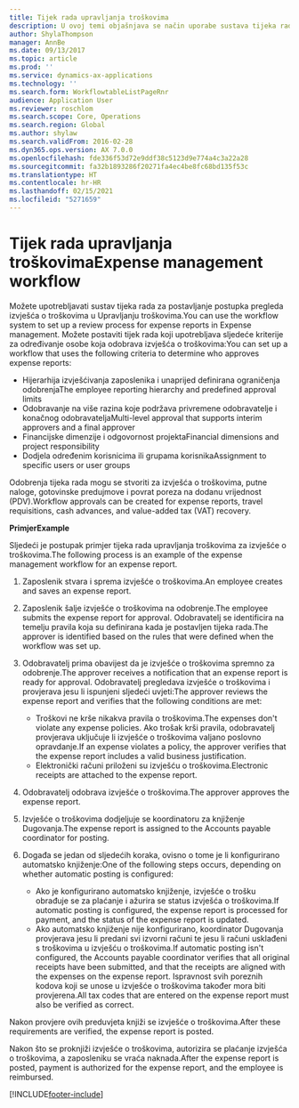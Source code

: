```yaml
---
title: Tijek rada upravljanja troškovima
description: U ovoj temi objašnjava se način uporabe sustava tijeka rada u aplikaciji Microsoft Dynamics 365 Finance za postavljanje postupka pregleda izvješća o troškovima u Upravljanju troškovima.
author: ShylaThompson
manager: AnnBe
ms.date: 09/13/2017
ms.topic: article
ms.prod: ''
ms.service: dynamics-ax-applications
ms.technology: ''
ms.search.form: WorkflowtableListPageRnr
audience: Application User
ms.reviewer: roschlom
ms.search.scope: Core, Operations
ms.search.region: Global
ms.author: shylaw
ms.search.validFrom: 2016-02-28
ms.dyn365.ops.version: AX 7.0.0
ms.openlocfilehash: fde336f53d72e9ddf38c5123d9e774a4c3a22a28
ms.sourcegitcommit: fa32b1893286f20271fa4ec4be8fc68bd135f53c
ms.translationtype: HT
ms.contentlocale: hr-HR
ms.lasthandoff: 02/15/2021
ms.locfileid: "5271659"
---
```

# <a name="expense-management-workflow"></a><span data-ttu-id="04800-103">Tijek rada upravljanja troškovima</span><span class="sxs-lookup"><span data-stu-id="04800-103">Expense management workflow</span></span>

<span data-ttu-id="04800-104">Možete upotrebljavati sustav tijeka rada za postavljanje postupka pregleda izvješća o troškovima u Upravljanju troškovima.</span><span class="sxs-lookup"><span data-stu-id="04800-104">You can use the workflow system to set up a review process for expense reports in Expense management.</span></span> <span data-ttu-id="04800-105">Možete postaviti tijek rada koji upotrebljava sljedeće kriterije za određivanje osobe koja odobrava izvješća o troškovima:</span><span class="sxs-lookup"><span data-stu-id="04800-105">You can set up a workflow that uses the following criteria to determine who approves expense reports:</span></span>

- <span data-ttu-id="04800-106">Hijerarhija izvješćivanja zaposlenika i unaprijed definirana ograničenja odobrenja</span><span class="sxs-lookup"><span data-stu-id="04800-106">The employee reporting hierarchy and predefined approval limits</span></span>
- <span data-ttu-id="04800-107">Odobravanje na više razina koje podržava privremene odobravatelje i konačnog odobravatelja</span><span class="sxs-lookup"><span data-stu-id="04800-107">Multi-level approval that supports interim approvers and a final approver</span></span>
- <span data-ttu-id="04800-108">Financijske dimenzije i odgovornost projekta</span><span class="sxs-lookup"><span data-stu-id="04800-108">Financial dimensions and project responsibility</span></span>
- <span data-ttu-id="04800-109">Dodjela određenim korisnicima ili grupama korisnika</span><span class="sxs-lookup"><span data-stu-id="04800-109">Assignment to specific users or user groups</span></span>

<span data-ttu-id="04800-110">Odobrenja tijeka rada mogu se stvoriti za izvješća o troškovima, putne naloge, gotovinske predujmove i povrat poreza na dodanu vrijednost (PDV).</span><span class="sxs-lookup"><span data-stu-id="04800-110">Workflow approvals can be created for expense reports, travel requisitions, cash advances, and value-added tax (VAT) recovery.</span></span>

<span data-ttu-id="04800-111">**Primjer**</span><span class="sxs-lookup"><span data-stu-id="04800-111">**Example**</span></span>

<span data-ttu-id="04800-112">Sljedeći je postupak primjer tijeka rada upravljanja troškovima za izvješće o troškovima.</span><span class="sxs-lookup"><span data-stu-id="04800-112">The following process is an example of the expense management workflow for an expense report.</span></span>

1. <span data-ttu-id="04800-113">Zaposlenik stvara i sprema izvješće o troškovima.</span><span class="sxs-lookup"><span data-stu-id="04800-113">An employee creates and saves an expense report.</span></span>
2. <span data-ttu-id="04800-114">Zaposlenik šalje izvješće o troškovima na odobrenje.</span><span class="sxs-lookup"><span data-stu-id="04800-114">The employee submits the expense report for approval.</span></span> <span data-ttu-id="04800-115">Odobravatelj se identificira na temelju pravila koja su definirana kada je postavljen tijeka rada.</span><span class="sxs-lookup"><span data-stu-id="04800-115">The approver is identified based on the rules that were defined when the workflow was set up.</span></span>
3. <span data-ttu-id="04800-116">Odobravatelj prima obavijest da je izvješće o troškovima spremno za odobrenje.</span><span class="sxs-lookup"><span data-stu-id="04800-116">The approver receives a notification that an expense report is ready for approval.</span></span> <span data-ttu-id="04800-117">Odobravatelj pregledava izvješće o troškovima i provjerava jesu li ispunjeni sljedeći uvjeti:</span><span class="sxs-lookup"><span data-stu-id="04800-117">The approver reviews the expense report and verifies that the following conditions are met:</span></span>

    - <span data-ttu-id="04800-118">Troškovi ne krše nikakva pravila o troškovima.</span><span class="sxs-lookup"><span data-stu-id="04800-118">The expenses don't violate any expense policies.</span></span> <span data-ttu-id="04800-119">Ako trošak krši pravila, odobravatelj provjerava uključuje li izvješće o troškovima valjano poslovno opravdanje.</span><span class="sxs-lookup"><span data-stu-id="04800-119">If an expense violates a policy, the approver verifies that the expense report includes a valid business justification.</span></span>
    - <span data-ttu-id="04800-120">Elektronički računi priloženi su izvješću o troškovima.</span><span class="sxs-lookup"><span data-stu-id="04800-120">Electronic receipts are attached to the expense report.</span></span>

4. <span data-ttu-id="04800-121">Odobravatelj odobrava izvješće o troškovima.</span><span class="sxs-lookup"><span data-stu-id="04800-121">The approver approves the expense report.</span></span>
5. <span data-ttu-id="04800-122">Izvješće o troškovima dodjeljuje se koordinatoru za knjiženje Dugovanja.</span><span class="sxs-lookup"><span data-stu-id="04800-122">The expense report is assigned to the Accounts payable coordinator for posting.</span></span>
6. <span data-ttu-id="04800-123">Događa se jedan od sljedećih koraka, ovisno o tome je li konfigurirano automatsko knjiženje:</span><span class="sxs-lookup"><span data-stu-id="04800-123">One of the following steps occurs, depending on whether automatic posting is configured:</span></span>

    - <span data-ttu-id="04800-124">Ako je konfigurirano automatsko knjiženje, izvješće o trošku obrađuje se za plaćanje i ažurira se status izvješća o troškovima.</span><span class="sxs-lookup"><span data-stu-id="04800-124">If automatic posting is configured, the expense report is processed for payment, and the status of the expense report is updated.</span></span>
    - <span data-ttu-id="04800-125">Ako automatsko knjiženje nije konfigurirano, koordinator Dugovanja provjerava jesu li predani svi izvorni računi te jesu li računi usklađeni s troškovima u izvješću o troškovima.</span><span class="sxs-lookup"><span data-stu-id="04800-125">If automatic posting isn't configured, the Accounts payable coordinator verifies that all original receipts have been submitted, and that the receipts are aligned with the expenses on the expense report.</span></span> <span data-ttu-id="04800-126">Ispravnost svih poreznih kodova koji se unose u izvješće o troškovima također mora biti provjerena.</span><span class="sxs-lookup"><span data-stu-id="04800-126">All tax codes that are entered on the expense report must also be verified as correct.</span></span>

<span data-ttu-id="04800-127">Nakon provjere ovih preduvjeta knjiži se izvješće o troškovima.</span><span class="sxs-lookup"><span data-stu-id="04800-127">After these requirements are verified, the expense report is posted.</span></span>

<span data-ttu-id="04800-128">Nakon što se proknjiži izvješće o troškovima, autorizira se plaćanje izvješća o troškovima, a zaposleniku se vraća naknada.</span><span class="sxs-lookup"><span data-stu-id="04800-128">After the expense report is posted, payment is authorized for the expense report, and the employee is reimbursed.</span></span>


[!INCLUDE[footer-include](../includes/footer-banner.md)]